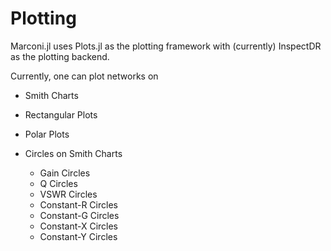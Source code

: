 # Plotting
Marconi.jl uses Plots.jl as the plotting framework with (currently) InspectDR as
the plotting backend.

Currently, one can plot networks on
* Smith Charts
* Rectangular Plots
* Polar Plots

* Circles on Smith Charts
  * Gain Circles
  * Q Circles
  * VSWR Circles
  * Constant-R Circles
  * Constant-G Circles
  * Constant-X Circles
  * Constant-Y Circles
